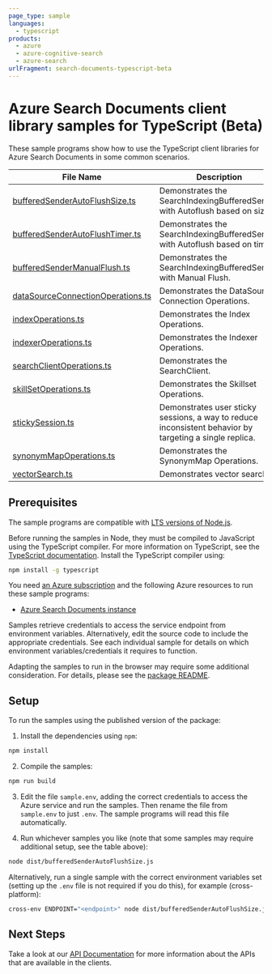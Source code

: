 ```yaml
---
page_type: sample
languages:
  - typescript
products:
  - azure
  - azure-cognitive-search
  - azure-search
urlFragment: search-documents-typescript-beta
---
```


# Azure Search Documents client library samples for TypeScript (Beta)

These sample programs show how to use the TypeScript client libraries for Azure Search Documents in some common scenarios.

| **File Name**                                                       | **Description**                                                                                         |
| ------------------------------------------------------------------- | ------------------------------------------------------------------------------------------------------- |
| [bufferedSenderAutoFlushSize.ts][bufferedsenderautoflushsize]       | Demonstrates the SearchIndexingBufferedSender with Autoflush based on size.                             |
| [bufferedSenderAutoFlushTimer.ts][bufferedsenderautoflushtimer]     | Demonstrates the SearchIndexingBufferedSender with Autoflush based on timer.                            |
| [bufferedSenderManualFlush.ts][bufferedsendermanualflush]           | Demonstrates the SearchIndexingBufferedSender with Manual Flush.                                        |
| [dataSourceConnectionOperations.ts][datasourceconnectionoperations] | Demonstrates the DataSource Connection Operations.                                                      |
| [indexOperations.ts][indexoperations]                               | Demonstrates the Index Operations.                                                                      |
| [indexerOperations.ts][indexeroperations]                           | Demonstrates the Indexer Operations.                                                                    |
| [searchClientOperations.ts][searchclientoperations]                 | Demonstrates the SearchClient.                                                                          |
| [skillSetOperations.ts][skillsetoperations]                         | Demonstrates the Skillset Operations.                                                                   |
| [stickySession.ts][stickysession]                                   | Demonstrates user sticky sessions, a way to reduce inconsistent behavior by targeting a single replica. |
| [synonymMapOperations.ts][synonymmapoperations]                     | Demonstrates the SynonymMap Operations.                                                                 |
| [vectorSearch.ts][vectorsearch]                                     | Demonstrates vector search                                                                              |

## Prerequisites

The sample programs are compatible with [LTS versions of Node.js](https://github.com/nodejs/release#release-schedule).

Before running the samples in Node, they must be compiled to JavaScript using the TypeScript compiler. For more information on TypeScript, see the [TypeScript documentation][typescript]. Install the TypeScript compiler using:

```bash
npm install -g typescript
```

You need [an Azure subscription][freesub] and the following Azure resources to run these sample programs:

- [Azure Search Documents instance][createinstance_azuresearchdocumentsinstance]

Samples retrieve credentials to access the service endpoint from environment variables. Alternatively, edit the source code to include the appropriate credentials. See each individual sample for details on which environment variables/credentials it requires to function.

Adapting the samples to run in the browser may require some additional consideration. For details, please see the [package README][package].

## Setup

To run the samples using the published version of the package:

1. Install the dependencies using `npm`:

```bash
npm install
```

2. Compile the samples:

```bash
npm run build
```

3. Edit the file `sample.env`, adding the correct credentials to access the Azure service and run the samples. Then rename the file from `sample.env` to just `.env`. The sample programs will read this file automatically.

4. Run whichever samples you like (note that some samples may require additional setup, see the table above):

```bash
node dist/bufferedSenderAutoFlushSize.js
```

Alternatively, run a single sample with the correct environment variables set (setting up the `.env` file is not required if you do this), for example (cross-platform):

```bash
cross-env ENDPOINT="<endpoint>" node dist/bufferedSenderAutoFlushSize.js
```

## Next Steps

Take a look at our [API Documentation][apiref] for more information about the APIs that are available in the clients.

[bufferedsenderautoflushsize]: https://github.com/Azure/azure-sdk-for-js/blob/main/sdk/search/search-documents/samples/v12-beta/typescript/src/bufferedSenderAutoFlushSize.ts
[bufferedsenderautoflushtimer]: https://github.com/Azure/azure-sdk-for-js/blob/main/sdk/search/search-documents/samples/v12-beta/typescript/src/bufferedSenderAutoFlushTimer.ts
[bufferedsendermanualflush]: https://github.com/Azure/azure-sdk-for-js/blob/main/sdk/search/search-documents/samples/v12-beta/typescript/src/bufferedSenderManualFlush.ts
[datasourceconnectionoperations]: https://github.com/Azure/azure-sdk-for-js/blob/main/sdk/search/search-documents/samples/v12-beta/typescript/src/dataSourceConnectionOperations.ts
[indexoperations]: https://github.com/Azure/azure-sdk-for-js/blob/main/sdk/search/search-documents/samples/v12-beta/typescript/src/indexOperations.ts
[indexeroperations]: https://github.com/Azure/azure-sdk-for-js/blob/main/sdk/search/search-documents/samples/v12-beta/typescript/src/indexerOperations.ts
[searchclientoperations]: https://github.com/Azure/azure-sdk-for-js/blob/main/sdk/search/search-documents/samples/v12-beta/typescript/src/searchClientOperations.ts
[skillsetoperations]: https://github.com/Azure/azure-sdk-for-js/blob/main/sdk/search/search-documents/samples/v12-beta/typescript/src/skillSetOperations.ts
[stickysession]: https://github.com/Azure/azure-sdk-for-js/blob/main/sdk/search/search-documents/samples/v12-beta/typescript/src/stickySession.ts
[synonymmapoperations]: https://github.com/Azure/azure-sdk-for-js/blob/main/sdk/search/search-documents/samples/v12-beta/typescript/src/synonymMapOperations.ts
[vectorsearch]: https://github.com/Azure/azure-sdk-for-js/blob/main/sdk/search/search-documents/samples/v12-beta/typescript/src/vectorSearch.ts
[apiref]: https://learn.microsoft.com/javascript/api/@azure/search-documents?view=azure-node-preview
[freesub]: https://azure.microsoft.com/free/
[createinstance_azuresearchdocumentsinstance]: https://learn.microsoft.com/azure/search/search-create-service-portal
[package]: https://github.com/Azure/azure-sdk-for-js/tree/main/sdk/search/search-documents/README.md
[typescript]: https://www.typescriptlang.org/docs/home.html
